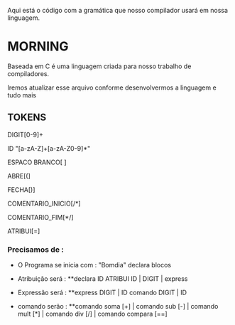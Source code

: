 Aqui está o código com a gramática que nosso compilador usará em nossa linguagem.

# MORNING

Baseada em C é uma linguagem criada para nosso trabalho de compiladores.

Iremos atualizar esse arquivo conforme desenvolvermos a linguagem e tudo mais

## TOKENS

DIGIT[0-9]+

ID "[a-zA-Z]+[a-zA-Z0-9]*"

ESPACO BRANCO[ ]

ABRE[(]

FECHA[)]

COMENTARIO_INICIO[/*]

COMENTARIO_FIM[*/]

ATRIBUI[=]


### Precisamos de :

* O Programa se inicia com :
 "Bomdia" declara blocos

* Atribuição será :
**declara
 ID ATRIBUI ID | DIGIT | express

* Expressão será :
**express
  DIGIT | ID comando DIGIT | ID
  
* comando serão :
**comando soma     [+] 
|  comando sub      [-] 
|  comando mult     [*] 
|  comando div      [/] 
|  comando compara  [==]

      

